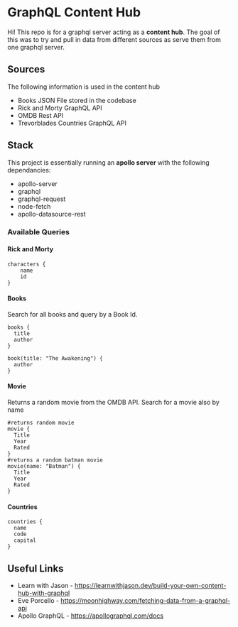 # GraphQL Content Hub

Hi! This repo is for a graphql server acting as a **content hub**. The goal of this was to try and pull in data from different sources as serve them from one graphql server.

## Sources

The following information is used in the content hub

- Books JSON File stored in the codebase
- Rick and Morty GraphQL API
- OMDB Rest API
- Trevorblades Countries GraphQL API

## Stack

This project is essentially running an **apollo server** with the following dependancies:

- apollo-server
- graphql
- graphql-request
- node-fetch
- apollo-datasource-rest

### Available Queries

#### Rick and Morty

```
characters {
  	name
	id
}
```

#### Books

Search for all books and query by a Book Id.

```
books {
  title
  author
}

book(title: "The Awakening") {
  author
}
```

#### Movie

Returns a random movie from the OMDB API.
Search for a movie also by name

```
#returns random movie
movie {
  Title
  Year
  Rated
}
#returns a random batman movie
movie(name: "Batman") {
  Title
  Year
  Rated
}
```

#### Countries

```
countries {
  name
  code
  capital
}
```

## Useful Links

- Learn with Jason - https://learnwithjason.dev/build-your-own-content-hub-with-graphql
- Eve Porcello - https://moonhighway.com/fetching-data-from-a-graphql-api
- Apollo GraphQL - https://apollographql.com/docs
